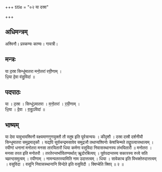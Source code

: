 +++
title = "०२ या दस्रा"

+++
## अधिमन्त्रम्
अश्विनौ। प्रस्कण्वः काण्वः। गायत्री।

## मन्त्रः
या द॒स्रा सिन्धु॑मातरा मनो॒तरा॑ रयी॒णाम् ।  
धि॒या दे॒वा व॑सु॒विदा॑ ॥

## पदपाठः
या । द॒स्रा । सिन्धु॑ऽमातरा । म॒नो॒तरा॑ । र॒यी॒णाम् ।  
धि॒या । दे॒वा । व॒सु॒ऽविदा॑ ॥

## भाष्यम्
या देवा यावुभावश्विनौ वक्ष्यमाणगुणयुक्तौ तौ स्तुष इति पूर्वत्रान्वयः । कीदृशौ । दस्रा दस्रौ दर्शनीयौ सिन्धुमातरा समुद्रमातृकौ । यद्यपि सूर्यचन्द्रमसावेव समुद्रजौ तथाप्यश्विनोः केषांचिन्मते तद्रूपत्वात्तथात्वम् । रयीणां धनानां मनोतरा मनसा तारयितारौ धिया कर्मणा वसुविदा निवासस्थानस्य लंभयितारौ ॥ मनोतरा । मनसा तरत इति मनोतरौ । तरतेरन्तर्भावितण्यर्थात् ऋूदोरबित्यप् । पूर्वपदान्तस्य सकारस्य रुत्वे सति च्छान्दसमुत्वम् । रयीणाम् । नामन्यतरस्यामिति नाम उदात्तत्वम् । धिया । सावेकाच इति विभक्तेरुदात्तत्वम् । वसुविदा । वसूनि निवासस्थानानि विन्देते इति वसुविदौ । क्विप्चेति क्विप् ॥ २ ॥